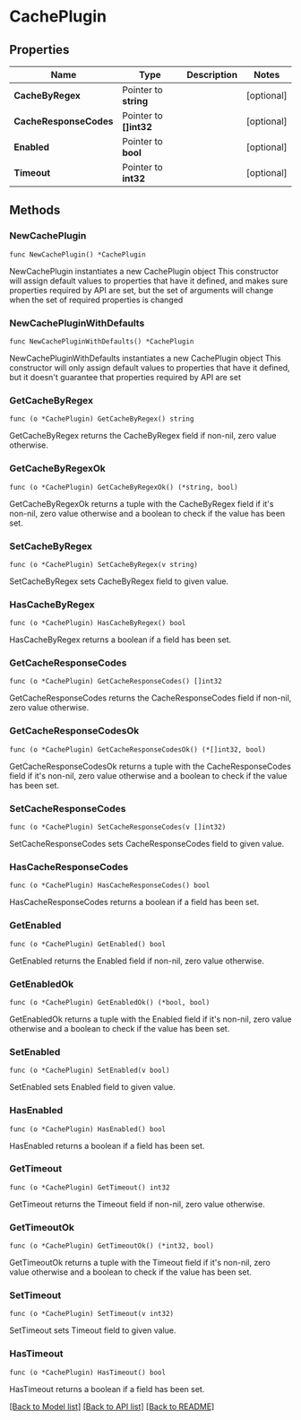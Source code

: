 # CachePlugin

## Properties

Name | Type | Description | Notes
------------ | ------------- | ------------- | -------------
**CacheByRegex** | Pointer to **string** |  | [optional] 
**CacheResponseCodes** | Pointer to **[]int32** |  | [optional] 
**Enabled** | Pointer to **bool** |  | [optional] 
**Timeout** | Pointer to **int32** |  | [optional] 

## Methods

### NewCachePlugin

`func NewCachePlugin() *CachePlugin`

NewCachePlugin instantiates a new CachePlugin object
This constructor will assign default values to properties that have it defined,
and makes sure properties required by API are set, but the set of arguments
will change when the set of required properties is changed

### NewCachePluginWithDefaults

`func NewCachePluginWithDefaults() *CachePlugin`

NewCachePluginWithDefaults instantiates a new CachePlugin object
This constructor will only assign default values to properties that have it defined,
but it doesn't guarantee that properties required by API are set

### GetCacheByRegex

`func (o *CachePlugin) GetCacheByRegex() string`

GetCacheByRegex returns the CacheByRegex field if non-nil, zero value otherwise.

### GetCacheByRegexOk

`func (o *CachePlugin) GetCacheByRegexOk() (*string, bool)`

GetCacheByRegexOk returns a tuple with the CacheByRegex field if it's non-nil, zero value otherwise
and a boolean to check if the value has been set.

### SetCacheByRegex

`func (o *CachePlugin) SetCacheByRegex(v string)`

SetCacheByRegex sets CacheByRegex field to given value.

### HasCacheByRegex

`func (o *CachePlugin) HasCacheByRegex() bool`

HasCacheByRegex returns a boolean if a field has been set.

### GetCacheResponseCodes

`func (o *CachePlugin) GetCacheResponseCodes() []int32`

GetCacheResponseCodes returns the CacheResponseCodes field if non-nil, zero value otherwise.

### GetCacheResponseCodesOk

`func (o *CachePlugin) GetCacheResponseCodesOk() (*[]int32, bool)`

GetCacheResponseCodesOk returns a tuple with the CacheResponseCodes field if it's non-nil, zero value otherwise
and a boolean to check if the value has been set.

### SetCacheResponseCodes

`func (o *CachePlugin) SetCacheResponseCodes(v []int32)`

SetCacheResponseCodes sets CacheResponseCodes field to given value.

### HasCacheResponseCodes

`func (o *CachePlugin) HasCacheResponseCodes() bool`

HasCacheResponseCodes returns a boolean if a field has been set.

### GetEnabled

`func (o *CachePlugin) GetEnabled() bool`

GetEnabled returns the Enabled field if non-nil, zero value otherwise.

### GetEnabledOk

`func (o *CachePlugin) GetEnabledOk() (*bool, bool)`

GetEnabledOk returns a tuple with the Enabled field if it's non-nil, zero value otherwise
and a boolean to check if the value has been set.

### SetEnabled

`func (o *CachePlugin) SetEnabled(v bool)`

SetEnabled sets Enabled field to given value.

### HasEnabled

`func (o *CachePlugin) HasEnabled() bool`

HasEnabled returns a boolean if a field has been set.

### GetTimeout

`func (o *CachePlugin) GetTimeout() int32`

GetTimeout returns the Timeout field if non-nil, zero value otherwise.

### GetTimeoutOk

`func (o *CachePlugin) GetTimeoutOk() (*int32, bool)`

GetTimeoutOk returns a tuple with the Timeout field if it's non-nil, zero value otherwise
and a boolean to check if the value has been set.

### SetTimeout

`func (o *CachePlugin) SetTimeout(v int32)`

SetTimeout sets Timeout field to given value.

### HasTimeout

`func (o *CachePlugin) HasTimeout() bool`

HasTimeout returns a boolean if a field has been set.


[[Back to Model list]](../README.md#documentation-for-models) [[Back to API list]](../README.md#documentation-for-api-endpoints) [[Back to README]](../README.md)


